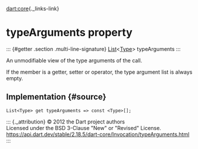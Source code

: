 [dart:core](../../dart-core/dart-core-library){._links-link}

typeArguments property
======================

::: {#getter .section .multi-line-signature}
[List](../list-class)\<[Type](../type-class)\> typeArguments
:::

An unmodifiable view of the type arguments of the call.

If the member is a getter, setter or operator, the type argument list is
always empty.

Implementation {#source}
--------------

``` {.language-dart data-language="dart"}
List<Type> get typeArguments => const <Type>[];
```

::: {._attribution}
© 2012 the Dart project authors\
Licensed under the BSD 3-Clause \"New\" or \"Revised\" License.\
<https://api.dart.dev/stable/2.18.5/dart-core/Invocation/typeArguments.html>
:::
